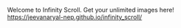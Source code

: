 Welcome to Infinity Scroll. Get your unlimited images here!
https://jeevanaryal-nep.github.io/infinity_scroll/
